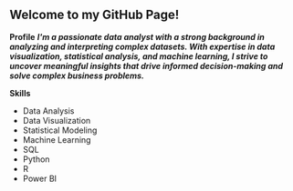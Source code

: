  ## Welcome to my GitHub Page!
**Profile**
***I'm a passionate data analyst with a strong background in analyzing and interpreting complex datasets. With expertise in data visualization, statistical analysis, and machine learning, I strive to uncover meaningful insights that drive informed decision-making and solve complex business problems.***

 **Skills**
- Data Analysis
- Data Visualization
- Statistical Modeling
- Machine Learning
- SQL
- Python
- R
- Power BI
